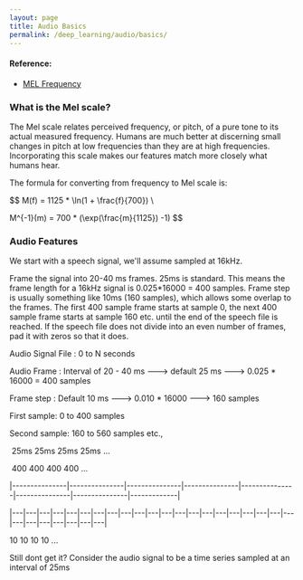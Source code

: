 ```yaml
---
layout: page
title: Audio Basics
permalink: /deep_learning/audio/basics/
---
```


#### Reference:
- [MEL Frequency](http://practicalcryptography.com/miscellaneous/machine-learning/guide-mel-frequency-cepstral-coefficients-mfccs/)

### What is the Mel scale?

The Mel scale relates perceived frequency, or pitch,
of a pure tone to its actual measured frequency.
Humans are much better at discerning small changes
in pitch at low frequencies than they are at high frequencies.
Incorporating this scale makes our features match more closely
what humans hear.

The formula for converting from frequency to Mel scale is:

$$
M(f) = 1125 *  \ln(1 + \frac{f}{700}) \\

M^{-1}(m) = 700 *  (\exp(\frac{m}{1125}) -1)
$$

### Audio Features
We start with a speech signal, we'll assume sampled at 16kHz.

Frame the signal into 20-40 ms frames. 25ms is standard. 
This means the frame length for a 16kHz signal is 0.025*16000 = 400 samples. 
Frame step is usually something like 10ms (160 samples), which allows some overlap to the frames. 
The first 400 sample frame starts at sample 0, the next 400 sample frame starts at sample 160 etc.
until the end of the speech file is reached. If the speech file does not divide into an even 
number of frames, pad it with zeros so that it does.

Audio Signal File : 0 to N seconds

Audio Frame : Interval of 20 - 40 ms ---> default 25 ms ---> 0.025 * 16000 = 400 samples

Frame step : Default 10 ms ---> 0.010 * 16000 ---> 160 samples

First sample: 0 to 400 samples

Second sample: 160 to 560 samples etc.,

​       25ms	   25ms		25ms	  25ms ...  	

​	400		    400		400	           400  ...

|---------------|---------------|---------------|---------------|---------------|---------------|---------------|-------------|    

|---|---|---|---|---|---|---|---|---|---|---|---|---|---|---|---|---|---|---|---|---|---|---|---|---|---|---|---|

 10   10 10 10 ...

Still dont get it? Consider the audio signal to be a time series sampled at an interval of 25ms